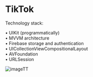 # TikTok

Technology stack:

• UIKit (programmatically)<br />
• MVVM architecture<br />
• Firebase storage and authentication<br />
• UICollectionViewCompositionalLayout<br />
• AVFoundation<br />
• URLSession<br />

![imageTT](https://github.com/Harnashevich/TikTok/assets/84876109/4aa8c823-a92c-47ee-9313-015f655d34ed)
